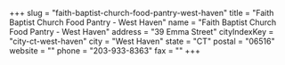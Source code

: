 +++
slug = "faith-baptist-church-food-pantry-west-haven"
title = "Faith Baptist Church Food Pantry - West Haven"
name = "Faith Baptist Church Food Pantry - West Haven"
address = "39 Emma Street"
cityIndexKey = "city-ct-west-haven"
city = "West Haven"
state = "CT"
postal = "06516"
website = ""
phone = "203-933-8363"
fax = ""
+++
